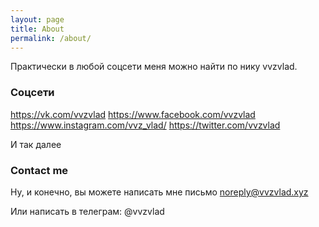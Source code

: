 ```yaml
---
layout: page
title: About
permalink: /about/
---
```


Практически в любой соцсети меня можно найти по нику vvzvlad.

### Соцсети

https://vk.com/vvzvlad
https://www.facebook.com/vvzvlad
https://www.instagram.com/vvz_vlad/
https://twitter.com/vvzvlad
 
И так далее

### Contact me

Ну, и конечно, вы можете написать мне письмо
[noreply@vvzvlad.xyz](mailto:noreply@vvzvlad.xyz)

Или написать в телеграм: @vvzvlad
